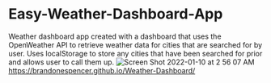 # Easy-Weather-Dashboard-App
Weather dashboard app created with a dashboard that uses the OpenWeather API to retrieve weather data for cities that are searched for by user. Uses localStorage to store any cities that have been searched for prior and allows user to call them up.
![Screen Shot 2022-01-10 at 2 56 07 AM](https://user-images.githubusercontent.com/46231696/148754840-acb5177a-08ef-49ff-9b56-36c5cd4026be.png)
https://brandonespencer.github.io/Weather-Dashboard/

